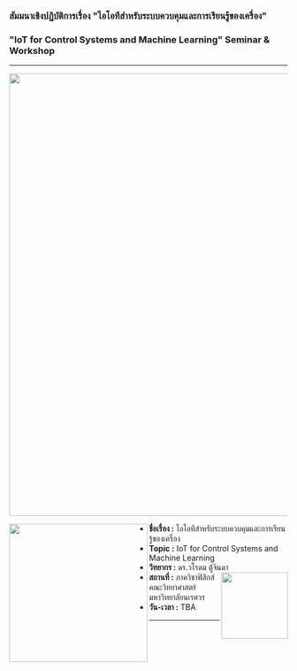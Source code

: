 ### สัมมนาเชิงปฏิบัติการเรื่อง "ไอโอทีสำหรับระบบควบคุมและการเรียนรู้ของเครื่อง"
### "IoT for Control Systems and Machine Learning" Seminar & Workshop

<hr>
<p />  
<p align="center">
<img src="https://drive.google.com/uc?id=1UELtKsJiXG22Iu_pDLu6xNO-lSVuSdEE" width=800 />
</p>

<img align=left src="https://i.imgur.com/CzEUVpd.jpg" width=250 /> 
<ul>
  <li /><b>ชื่อเรื่อง :</b> ไอโอทีสำหรับระบบควบคุมและการเรียนรู้ของเครื่อง 
  <li /><b>Topic :</b> IoT for Control Systems and Machine Learning   
  <li /><b>วิทยากร :</b> ดร.วโรดม ตู้จินดา <img align=right src="https://drive.google.com/uc?id=1PnXkwtC1bGNlplGY8DqbwMH6gCkhRp8Q" width=120 />
  <li /><b>สถานที่ :</b> ภาควิชาฟิสิกส์ คณะวิทยาศาสตร์ มหาวิทยาลัยนเรศวร
  <li /><b>วัน-เวลา :</b> TBA
</ul>
<hr>

